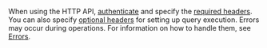 When using the HTTP API, [authenticate](../api/auth.md) and specify the [required headers](../api/common-information.md#mandatory-headers). You can also specify [optional headers](../api/common-information.md#optional-headers) for setting up query execution. Errors may occur during operations. For information on how to handle them, see [Errors](../api/common-information.md#errors).